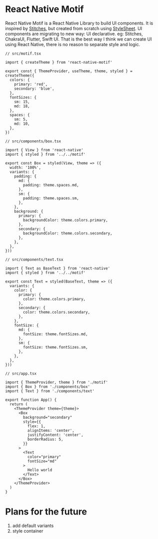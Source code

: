# React Native Motif

React Native Motif is a React Native Library to build UI components. It is inspired by [Stitches](https://stitches.dev/), but created from scratch using [StyleSheet](https://reactnative.dev/docs/stylesheet).
UI components are migrating to new way: UI declarative. eg: Stitches, ChakraUI, Flutter, Swift UI.
That is the best way I think we can create UI using React Native, there is no reason to separate style and logic.

```tsx
// src/motif.tsx

import { createTheme } from 'react-native-motif'

export const { ThemeProvider, useTheme, theme, styled } = createTheme({
  colors: {
    primary: 'red',
    secondary: 'blue',
  },
  fontSizes: {
    sm: 15,
    md: 18,
  },
  spaces: {
    sm: 5,
    md: 10,
  },
})
```

```tsx
// src/components/box.tsx

import { View } from 'react-native'
import { styled } from '../../motif'

export const Box = styled(View, theme => ({
  width: '100%',
  variants: {
    padding: {
      md: {
        padding: theme.spaces.md,
      },
      sm: {
        padding: theme.spaces.sm,
      },
    },
    background: {
      primary: {
        backgroundColor: theme.colors.primary,
      },
      secondary: {
        backgroundColor: theme.colors.secondary,
      },
    },
  },
}))
```

```tsx
// src/components/text.tsx

import { Text as BaseText } from 'react-native'
import { styled } from '../../motif'

export const Text = styled(BaseText, theme => ({
  variants: {
    color: {
      primary: {
        color: theme.colors.primary,
      },
      secondary: {
        color: theme.colors.secondary,
      },
    },
    fontSize: {
      md: {
        fontSize: theme.fontSizes.md,
      },
      sm: {
        fontSize: theme.fontSizes.sm,
      },
    },
  },
}))
```

```tsx
// src/app.tsx

import { ThemeProvider, theme } from './motif'
import { Box } from './components/box'
import { Text } from './components/text'

export function App() {
  return (
    <ThemeProvider theme={theme}>
      <Box
        background="secondary"
        style={{
          flex: 1,
          alignItems: 'center',
          justifyContent: 'center',
          borderRadius: 5,
        }}
      >
        <Text
          color="primary"
          fontSize="md"
        >
          Hello world
        </Text>
      </Box>
    </ThemeProvider>
  )
}
```

# Plans for the future

1. add default variants
2. style container
